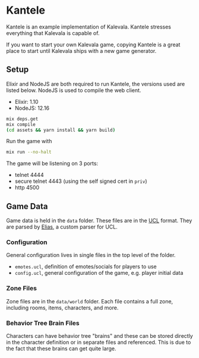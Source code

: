 # Kantele

Kantele is an example implementation of Kalevala. Kantele stresses everything that Kalevala is capable of.

If you want to start your own Kalevala game, copying Kantele is a great place to start until Kalevala ships with a new game generator.

## Setup

Elixir and NodeJS are both required to run Kantele, the versions used are listed below. NodeJS is used to compile the web client. 

- Elixir: 1.10
- NodeJS: 12.16

```bash
mix deps.get
mix compile
(cd assets && yarn install && yarn build)
```

Run the game with

```bash
mix run --no-halt
```

The game will be listening on 3 ports:

- telnet 4444
- secure telnet 4443 (using the self signed cert in `priv`)
- http 4500

## Game Data

Game data is held in the `data` folder. These files are in the [UCL](https://github.com/vstakhov/libucl) format. They are parsed by [Elias](https://github.com/oestrich/elias), a custom parser for UCL.

### Configuration

General configuration lives in single files in the top level of the folder.

- `emotes.ucl`, definition of emotes/socials for players to use
- `config.ucl`, general configuration of the game, e.g. player initial data

### Zone Files

Zone files are in the `data/world` folder. Each file contains a full zone, including rooms, items, characters, and more.

### Behavior Tree Brain Files

Characters can have behavior tree "brains" and these can be stored directly in the character definition or in separate files and referenced. This is due to the fact that these brains can get quite large.
